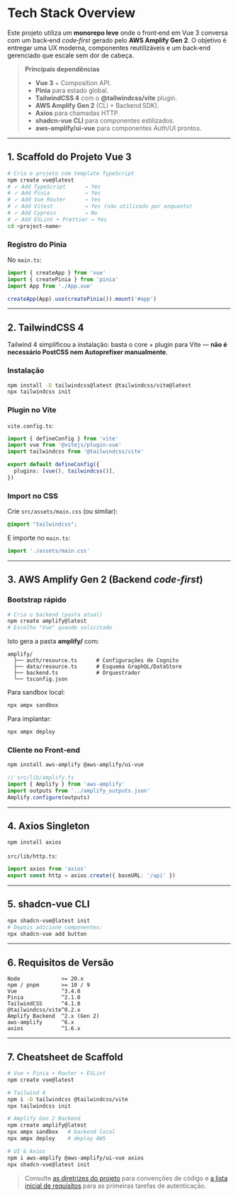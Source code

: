 # Tech Stack Overview

Este projeto utiliza um **monorepo leve** onde o front‑end em Vue 3 conversa com um back‑end *code‑first* gerado pelo **AWS Amplify Gen 2**. O objetivo é entregar uma UX moderna, componentes reutilizáveis e um back‑end gerenciado que escale sem dor de cabeça.

> **Principais dependências**
>
> * **Vue 3** + Composition API.
> * **Pinia** para estado global.
> * **TailwindCSS 4** com o **@tailwindcss/vite** plugin.
> * **AWS Amplify Gen 2** (CLI + Backend SDK).
> * **Axios** para chamadas HTTP.
> * **shadcn‑vue CLI** para componentes estilizados.
> * **aws‑amplify/ui‑vue** para componentes Auth/UI prontos.

---

## 1. Scaffold do Projeto Vue 3

```bash
# Cria o projeto com template TypeScript
npm create vue@latest
# ✓ Add TypeScript      → Yes
# ✓ Add Pinia           → Yes
# ✓ Add Vue Router      → Yes
# ✓ Add Vitest          → Yes (não utilizado por enquanto)
# ✓ Add Cypress         → No
# ✓ Add ESLint + Prettier → Yes
cd <project-name>
```

### Registro do Pinia

No `main.ts`:

```ts
import { createApp } from 'vue'
import { createPinia } from 'pinia'
import App from './App.vue'

createApp(App).use(createPinia()).mount('#app')
```

---

## 2. TailwindCSS 4

Tailwind 4 simplificou a instalação: basta o core + plugin para Vite — **não é necessário PostCSS nem Autoprefixer manualmente**.

### Instalação

```bash
npm install -D tailwindcss@latest @tailwindcss/vite@latest
npx tailwindcss init
```

### Plugin no Vite

`vite.config.ts`:

```ts
import { defineConfig } from 'vite'
import vue from '@vitejs/plugin-vue'
import tailwindcss from '@tailwindcss/vite'

export default defineConfig({
  plugins: [vue(), tailwindcss()],
})
```

### Import no CSS

Crie `src/assets/main.css` (ou similar):

```css
@import "tailwindcss";
```

E importe no `main.ts`:

```ts
import './assets/main.css'
```

---

## 3. AWS Amplify Gen 2 (Backend *code‑first*)

### Bootstrap rápido

```bash
# Cria o backend (pasta atual)
npm create amplify@latest
# Escolha "Vue" quando solicitado
```

Isto gera a pasta **amplify/** com:

```
amplify/
  ├── auth/resource.ts      # Configurações de Cognito
  ├── data/resource.ts      # Esquema GraphQL/DataStore
  ├── backend.ts            # Orquestrador
  └── tsconfig.json
```

Para sandbox local:

```bash
npx ampx sandbox
```

Para implantar:

```bash
npx ampx deploy
```

### Cliente no Front‑end

```bash
npm install aws-amplify @aws-amplify/ui-vue
```

```ts
// src/lib/amplify.ts
import { Amplify } from 'aws-amplify'
import outputs from '../amplify_outputs.json'
Amplify.configure(outputs)
```

---

## 4. Axios Singleton

```bash
npm install axios
```

`src/lib/http.ts`:

```ts
import axios from 'axios'
export const http = axios.create({ baseURL: '/api' })
```

---

## 5. shadcn‑vue CLI

```bash
npx shadcn-vue@latest init
# Depois adicione componentes:
npx shadcn-vue add button
```

---

## 6. Requisitos de Versão

```text
Node             >= 20.x
npm / pnpm       >= 10 / 9
Vue              ^3.4.0
Pinia            ^2.1.0
TailwindCSS      ^4.1.0
@tailwindcss/vite^0.2.x
Amplify Backend  ^2.x (Gen 2)
aws-amplify      ^6.x
axios            ^1.6.x
```

---

## 7. Cheatsheet de Scaffold

```bash
# Vue + Pinia + Router + ESLint
npm create vue@latest

# Tailwind 4
npm i -D tailwindcss @tailwindcss/vite
npx tailwindcss init

# Amplify Gen 2 Backend
npm create amplify@latest
npx ampx sandbox   # backend local
npx ampx deploy    # deploy AWS

# UI & Axios
npm i aws-amplify @aws-amplify/ui-vue axios
npx shadcn-vue@latest init
```

> Consulte [as diretrizes do projeto](PROJECT_GUIDELINES.md) para convenções de código e [a lista inicial de requisitos](TASK_SET_001.MD) para as primeiras tarefas de autenticação.
